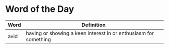 # Word of the Day

|Word|Definition|
|---|---|
|avid|having or showing a keen interest in or enthusiasm for something|